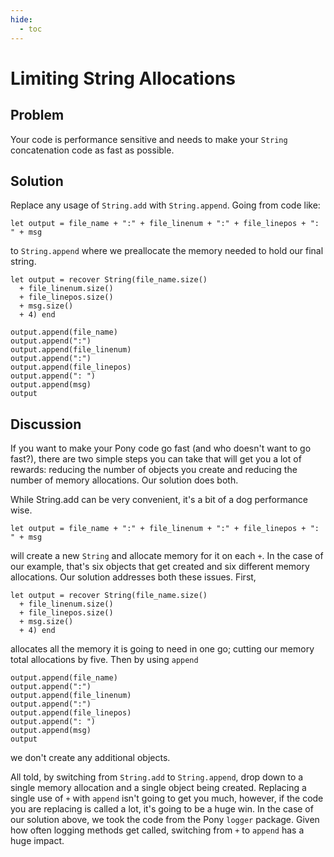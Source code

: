 ```yaml
---
hide:
  - toc
---
```


# Limiting String Allocations

## Problem

Your code is performance sensitive and needs to make your `String` concatenation code as fast as possible.

## Solution

Replace any usage of `String.add` with `String.append`. Going from code like:

```pony
let output = file_name + ":" + file_linenum + ":" + file_linepos + ": " + msg
```

to `String.append` where we preallocate the memory needed to hold our final string.

```pony
let output = recover String(file_name.size()
  + file_linenum.size()
  + file_linepos.size()
  + msg.size()
  + 4) end

output.append(file_name)
output.append(":")
output.append(file_linenum)
output.append(":")
output.append(file_linepos)
output.append(": ")
output.append(msg)
output
```

## Discussion

If you want to make your Pony code go fast (and who doesn't want to go fast?), there are two simple steps you can take that will get you a lot of rewards: reducing the number of objects you create and reducing the number of memory allocations. Our solution does both.

While String.add can be very convenient, it's a bit of a dog performance wise.

```pony
let output = file_name + ":" + file_linenum + ":" + file_linepos + ": " + msg
```

will create a new `String` and allocate memory for it on each `+`. In the case of our example, that's six objects that get created and six different memory allocations. Our solution addresses both these issues. First,

```pony
let output = recover String(file_name.size()
  + file_linenum.size()
  + file_linepos.size()
  + msg.size()
  + 4) end
```

allocates all the memory it is going to need in one go; cutting our memory total allocations by five. Then by using `append`

```pony
output.append(file_name)
output.append(":")
output.append(file_linenum)
output.append(":")
output.append(file_linepos)
output.append(": ")
output.append(msg)
output
```

we don't create any additional objects.

All told, by switching from `String.add` to `String.append`, drop down to a single memory allocation and a single object being created. Replacing a single use of `+` with `append` isn't going to get you much, however, if the code you are replacing is called a lot, it's going to be a huge win. In the case of our solution above, we took the code from the Pony `logger` package. Given how often logging methods get called, switching from `+` to `append` has a huge impact.

